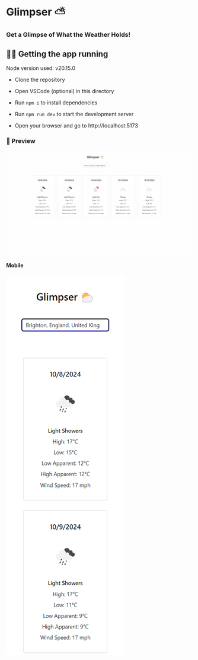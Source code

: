 # Glimpser ⛅

### Get a Glimpse of What the Weather Holds!


## 👩‍💻 Getting the app running
Node version used: v20.15.0

- Clone the repository

- Open VSCode (optional) in this directory

- Run `npm i` to install dependencies

- Run `npm run dev` to start the development server

- Open your browser and go to http://localhost:5173

### 👀 Preview
![alt text](./public/app_preview.png)

#### Mobile
![alt text](./public/image.png)